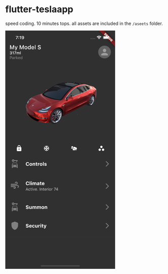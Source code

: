 # flutter-teslaapp
speed coding. 10 minutes tops.
all assets are included in the `/aseets` folder.

<img src="screens/dashboard.png" height="750em" />